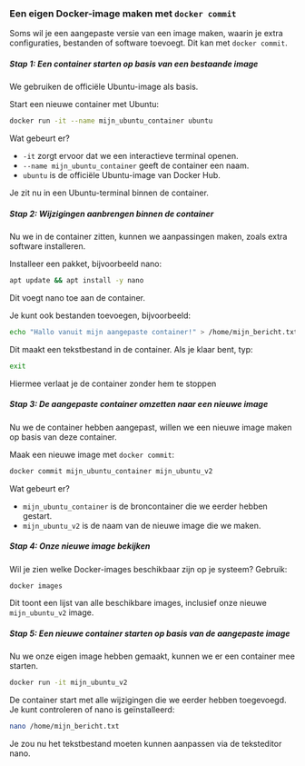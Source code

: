 ### Een eigen Docker-image maken met `docker commit`

Soms wil je een aangepaste versie van een image maken, waarin je extra configuraties, bestanden of software toevoegt. Dit kan met `docker commit`.

##### Stap 1: Een container starten op basis van een bestaande image
We gebruiken de officiële Ubuntu-image als basis.

Start een nieuwe container met Ubuntu:
```bash
docker run -it --name mijn_ubuntu_container ubuntu
```
Wat gebeurt er?
- `-it` zorgt ervoor dat we een interactieve terminal openen.
- `--name mijn_ubuntu_container` geeft de container een naam.
- `ubuntu` is de officiële Ubuntu-image van Docker Hub.

Je zit nu in een Ubuntu-terminal binnen de container.

##### Stap 2: Wijzigingen aanbrengen binnen de container
Nu we in de container zitten, kunnen we aanpassingen maken, zoals extra software installeren.

Installeer een pakket, bijvoorbeeld nano:
```bash
apt update && apt install -y nano
```

Dit voegt nano toe aan de container.

Je kunt ook bestanden toevoegen, bijvoorbeeld:
```bash
echo "Hallo vanuit mijn aangepaste container!" > /home/mijn_bericht.txt
```

Dit maakt een tekstbestand in de container. Als je klaar bent, typ:
```bash
exit
```
Hiermee verlaat je de container zonder hem te stoppen

##### Stap 3: De aangepaste container omzetten naar een nieuwe image
Nu we de container hebben aangepast, willen we een nieuwe image maken op basis van deze container.

Maak een nieuwe image met `docker commit`:
```bash
docker commit mijn_ubuntu_container mijn_ubuntu_v2
```
Wat gebeurt er?
- `mijn_ubuntu_container` is de broncontainer die we eerder hebben gestart.
- `mijn_ubuntu_v2` is de naam van de nieuwe image die we maken.

##### Stap 4: Onze nieuwe image bekijken
Wil je zien welke Docker-images beschikbaar zijn op je systeem? Gebruik:
```bash
docker images
```
Dit toont een lijst van alle beschikbare images, inclusief onze nieuwe `mijn_ubuntu_v2` image.


##### Stap 5: Een nieuwe container starten op basis van de aangepaste image
Nu we onze eigen image hebben gemaakt, kunnen we er een container mee starten.
```bash
docker run -it mijn_ubuntu_v2
```

De container start met alle wijzigingen die we eerder hebben toegevoegd. Je kunt controleren of nano is geïnstalleerd:
```bash
nano /home/mijn_bericht.txt
```
Je zou nu het tekstbestand moeten kunnen aanpassen via de teksteditor nano.


